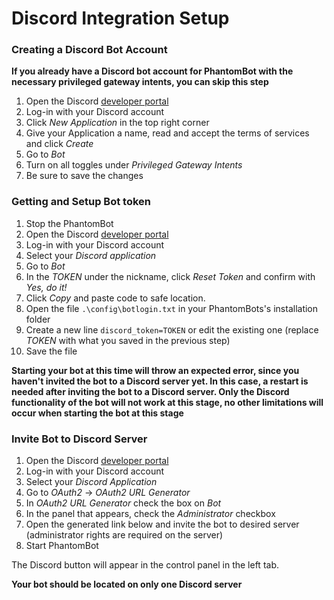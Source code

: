 # Discord Integration Setup

### Creating a Discord Bot Account

**If you already have a Discord bot account for PhantomBot with the necessary privileged gateway intents, you can skip this step**

1. Open the Discord [developer portal](https://discord.com/developers/applications)
2. Log-in with your Discord account
3. Click *New Application* in the top right corner
4. Give your Application a name, read and accept the terms of services and click *Create*
5. Go to *Bot*
6. Turn on all toggles under *Privileged Gateway Intents*
7. Be sure to save the changes

### Getting and Setup Bot token

1. Stop the PhantomBot
2. Open the Discord [developer portal](https://discord.com/developers/applications)
3. Log-in with your Discord account
4. Select your *Discord application*
5. Go to *Bot*
6. In the *TOKEN* under the nickname, click *Reset Token* and confirm with *Yes, do it!*
7. Click *Copy* and paste code to safe location.
8. Open the file `.\config\botlogin.txt` in your PhantomBots's installation folder
9. Create a new line `discord_token=TOKEN` or edit the existing one (replace *TOKEN* with what you saved in the previous step)
10. Save the file

**Starting your bot at this time will throw an expected error, since you haven't invited the bot to a Discord server yet. In this case, a restart is needed after inviting the bot to a Discord server. Only the Discord functionality of the bot will not work at this stage, no other limitations will occur when starting the bot at this stage**

### Invite Bot to Discord Server

1. Open the Discord [developer portal](https://discord.com/developers/applications)
2. Log-in with your Discord account
3. Select your *Discord Application*
4. Go to *OAuth2* -> *OAuth2 URL Generator*
5. In *OAuth2 URL Generator* check the box on *Bot*
6. In the panel that appears, check the *Administrator* checkbox
7. Open the generated link below and invite the bot to desired server (administrator rights are required on the server)
8. Start PhantomBot

The Discord button will appear in the control panel in the left tab.

**Your bot should be located on only one Discord server**
